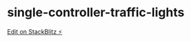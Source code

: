 # single-controller-traffic-lights

[Edit on StackBlitz ⚡️](https://stackblitz.com/edit/single-controller-traffic-lights)